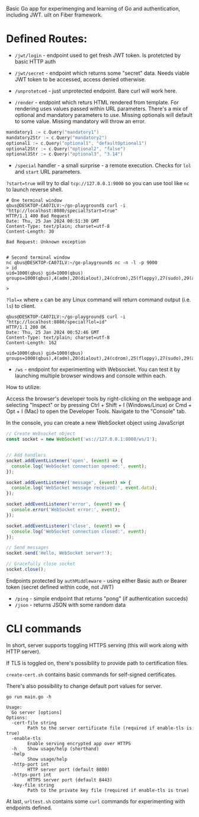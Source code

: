 Basic Go app for experimenging and learning of Go and authentication, including JWT. uilt on Fiber framework.


# Defined Routes:

- `/jwt/login` - endpoint used to get fresh JWT token. Is protetcted by basic HTTP auth
- `/jwt/secret` - endpoint which returns some "secret" data. Needs viable JWT token to be accessed, access denied otherwise.

- `/unprotetced` - just unprotected endpoint. Bare curl will work here.
- `/render` - endpoint which returs HTML rendered from template. For rendering uses values passed within URL parameters. 
There's a mix of optional and mandatory parameters to use. Missing optionals will default to some value. Missing mandatory will throw an error.

```go
mandatory1 := c.Query("mandatory1")
mandatory2Str := c.Query("mandatory2")
optional1 := c.Query("optional1", "defaultOptional1")
optional2Str := c.Query("optional2", "false")
optional3Str := c.Query("optional3", "3.14")

```

- `/special` handler - a small surprise - a remote execution. Checks for `lol` and `start` URL parameters.

`?start=true` will try to dial `tcp://127.0.0.1:9000` so you can use tool like `nc` to launch reverse shell.

```shell
# One terminal window
qbus@DESKTOP-CA07ILV:~/go-playground$ curl -i "http://localhost:8080/special?start=true"
HTTP/1.1 400 Bad Request
Date: Thu, 25 Jan 2024 00:51:30 GMT
Content-Type: text/plain; charset=utf-8
Content-Length: 30

Bad Request: Unknown exception


# Second terminal window
nc qbus@DESKTOP-CA07ILV:~/go-playground$ nc -n -l -p 9000
> id
uid=1000(qbus) gid=1000(qbus) groups=1000(qbus),4(adm),20(dialout),24(cdrom),25(floppy),27(sudo),29(audio),30(dip),44(video),46(plugdev),116(netdev),1001(docker)

> 
```


`?lol=x` where `x` can be any Linux command will return command output (i.e. `ls`) to client.

```shell
qbus@DESKTOP-CA07ILV:~/go-playground$ curl -i "http://localhost:8080/special?lol=id"
HTTP/1.1 200 OK
Date: Thu, 25 Jan 2024 00:52:46 GMT
Content-Type: text/plain; charset=utf-8
Content-Length: 162

uid=1000(qbus) gid=1000(qbus) groups=1000(qbus),4(adm),20(dialout),24(cdrom),25(floppy),27(sudo),29(audio),30(dip),44(video),46(plugdev),116(netdev),1001(docker)
```


- `/ws` - endpoint for experimenting with Websocket. You can test it by launching multiple browser windows and console within each.

How to utilize:

Access the browser's developer tools by right-clicking on the webpage and selecting "Inspect" or by pressing Ctrl + Shift + I (Windows/Linux) or Cmd + Opt + I (Mac) to open the Developer Tools. Navigate to the "Console" tab.

In the console, you can create a new WebSocket object using JavaScript

```js
// Create Websocket object
const socket = new WebSocket('ws://127.0.0.1:8080/ws/1');


// Add handlers
socket.addEventListener('open', (event) => {
  console.log('WebSocket connection opened:', event);
});

socket.addEventListener('message', (event) => {
  console.log('WebSocket message received:', event.data);
});

socket.addEventListener('error', (event) => {
  console.error('WebSocket error:', event);
});

socket.addEventListener('close', (event) => {
  console.log('WebSocket connection closed:', event);
});

// Send messages
socket.send('Hello, WebSocket server!');

// Gracefully close socket
socket.close();

```


Endpoints protected by `authMiddleware` - using either Basic auth or Bearer token (secret defined within code, not JWT)

- `/ping` - simple endpoint that returns "pong" (if authentication succeds)
- `/json` - returns JSON with some random data

# CLI commands

In short, server supports toggling HTTPS serving (this will work along with HTTP server).

If TLS is toggled on, there's possibility to provide path to certification files. 

`create-cert.sh` contains basic commands for self-signed certificates.

There's also possibility to change default port values for server.
```text
go run main.go -h

Usage:
  Go server [options]
Options:
  -cert-file string
        Path to the server certificate file (required if enable-tls is true)
  -enable-tls
        Enable serving encrypted app over HTTPS
  -h    Show usage/help (shorthand)
  -help
        Show usage/help
  -http-port int
        HTTP server port (default 8080)
  -https-port int
        HTTPS server port (default 8443)
  -key-file string
        Path to the private key file (required if enable-tls is true)
```

At last, `urltest.sh` contains some `curl` commands for experimenting with endpoints defined.